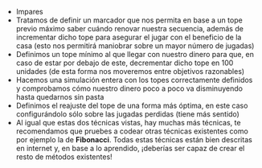 - Impares
- Tratamos de definir un marcador que nos permita en base a un tope previo máximo saber cuándo renovar nuestra secuencia, además de incrementar dicho tope para asegurar el jugar con el beneficio de la casa (esto nos permitirá maniobrar sobre un mayor número de jugadas)
- Definimos un tope mínimo al que llegar con nuestro dinero para que, en caso de estar por debajo de este, decrementar dicho tope en 100 unidades (de esta forma nos moveremos entre objetivos razonables)
- Hacemos una simulación entera con los topes correctamente definidos y comprobamos cómo nuestro dinero poco a poco va disminuyendo hasta quedarnos sin pasta
- Definimos el reajuste del tope de una forma más óptima, en este caso configurándolo sólo sobre las jugadas perdidas (tiene más sentido)
- Al igual que estas dos técnicas vistas, hay muchas más técnicas, te recomendamos que pruebes a codear otras técnicas existentes como por ejemplo la de **Fibonacci**. Todas estas técnicas están bien descritas en internet y, en base a lo aprendido, ¡deberías ser capaz de crear el resto de métodos existentes!